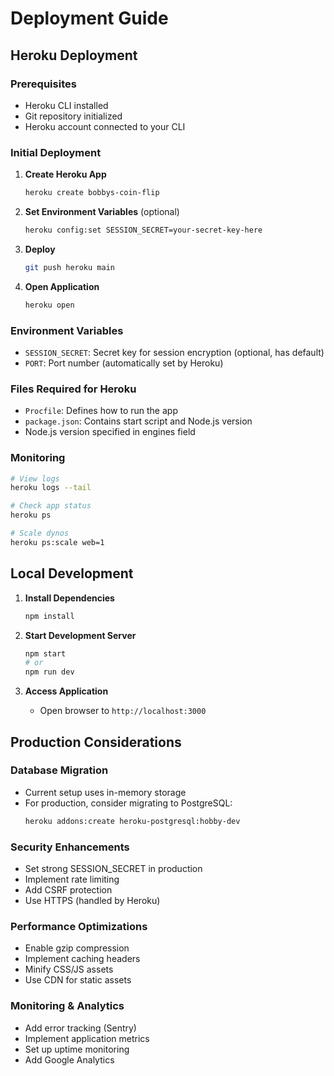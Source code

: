 # Deployment Guide

## Heroku Deployment

### Prerequisites
- Heroku CLI installed
- Git repository initialized
- Heroku account connected to your CLI

### Initial Deployment

1. **Create Heroku App**
   ```bash
   heroku create bobbys-coin-flip
   ```

2. **Set Environment Variables** (optional)
   ```bash
   heroku config:set SESSION_SECRET=your-secret-key-here
   ```

3. **Deploy**
   ```bash
   git push heroku main
   ```

4. **Open Application**
   ```bash
   heroku open
   ```

### Environment Variables

- `SESSION_SECRET`: Secret key for session encryption (optional, has default)
- `PORT`: Port number (automatically set by Heroku)

### Files Required for Heroku

- `Procfile`: Defines how to run the app
- `package.json`: Contains start script and Node.js version
- Node.js version specified in engines field

### Monitoring

```bash
# View logs
heroku logs --tail

# Check app status
heroku ps

# Scale dynos
heroku ps:scale web=1
```

## Local Development

1. **Install Dependencies**
   ```bash
   npm install
   ```

2. **Start Development Server**
   ```bash
   npm start
   # or
   npm run dev
   ```

3. **Access Application**
   - Open browser to `http://localhost:3000`

## Production Considerations

### Database Migration
- Current setup uses in-memory storage
- For production, consider migrating to PostgreSQL:
  ```bash
  heroku addons:create heroku-postgresql:hobby-dev
  ```

### Security Enhancements
- Set strong SESSION_SECRET in production
- Implement rate limiting
- Add CSRF protection
- Use HTTPS (handled by Heroku)

### Performance Optimizations
- Enable gzip compression
- Implement caching headers
- Minify CSS/JS assets
- Use CDN for static assets

### Monitoring & Analytics
- Add error tracking (Sentry)
- Implement application metrics
- Set up uptime monitoring
- Add Google Analytics